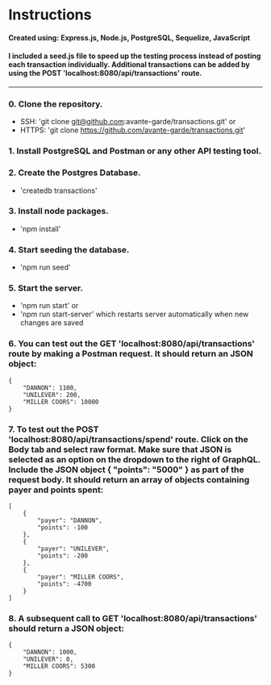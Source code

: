 # Instructions
#### Created using: Express.js, Node.js, PostgreSQL, Sequelize, JavaScript
#### I included a seed.js file to speed up the testing process instead of posting each transaction individually. Additional transactions can be added by using the POST 'localhost:8080/api/transactions' route.

________________________________________________________________________

### 0. Clone the repository.
* SSH: 'git clone git@github.com:avante-garde/transactions.git' or
* HTTPS: 'git clone https://github.com/avante-garde/transactions.git'

### 1. Install PostgreSQL and Postman or any other API testing tool.

### 2. Create the Postgres Database.
* 'createdb transactions'

### 3. Install node packages.
* 'npm install'

### 4. Start seeding the database.
* 'npm run seed'

### 5. Start the server.
* 'npm run start' or
* 'npm run start-server' which restarts server automatically when new changes are saved

### 6. You can test out the GET 'localhost:8080/api/transactions' route by making a Postman request. It should return an JSON object:
```
{
    "DANNON": 1100,
    "UNILEVER": 200,
    "MILLER COORS": 10000
}
```

### 7. To test out the POST 'localhost:8080/api/transactions/spend' route. Click on the Body tab and select raw format. Make sure that JSON is selected as an option on the dropdown to the right of GraphQL. Include the JSON object { "points": "5000" } as part of the request body. It should return an array of objects containing payer and points spent:
```
[
    {
        "payer": "DANNON",
        "points": -100
    },
    {
        "payer": "UNILEVER",
        "points": -200
    },
    {
        "payer": "MILLER COORS",
        "points": -4700
    }
]
```

### 8. A subsequent call to GET 'localhost:8080/api/transactions' should return a JSON object:
```
{
    "DANNON": 1000,
    "UNILEVER": 0,
    "MILLER COORS": 5300
}
```